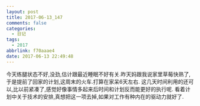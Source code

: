 ```yaml
---
layout: post
title: 2017-06-13_147
comments: false
categories:
  - 日记
tags:
  - 2017
abbrlink: f70aaae4
date: 2017-06-13 22:49:48
---
```


  今天练腿状态不好,没劲,估计跟最近睡眠不好有关.昨天妈跟我说家里草莓快熟了,于是提前了回家的计划,这周末的火车.打算在家呆6天左右.
  这几天时间利用的还可以,比以前紧凑了,感觉好像事情多起来后时间和计划反而能更好的执行呢.
  看着计划中关于技术的安排,真想把这一项去掉,如果对工作有种内在的驱动力就好了.
